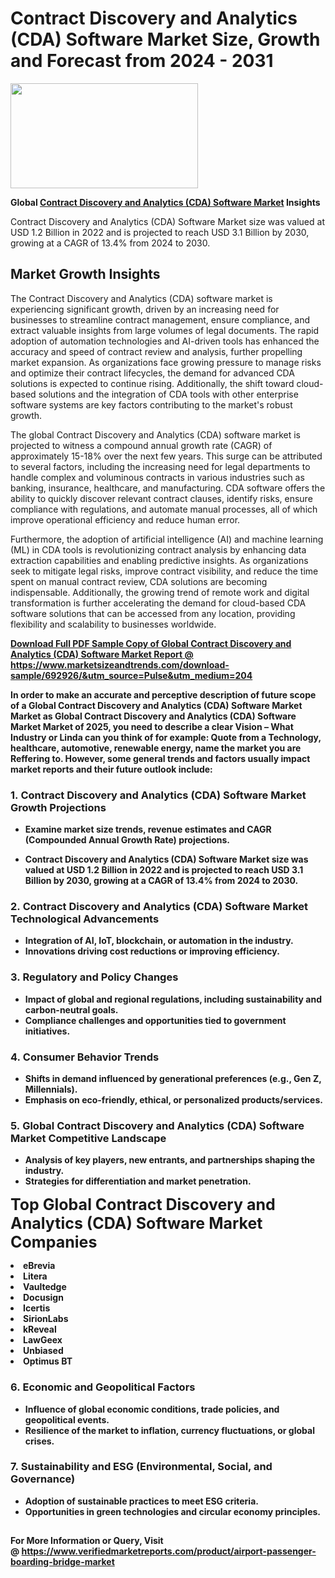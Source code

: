 <H1>Contract Discovery and Analytics (CDA) Software Market Size, Growth and Forecast from 2024 - 2031</H1><img class="aligncenter size-medium wp-image-584254" src="https://thirdeyenews.in/wp-content/uploads/2024/09/Global-Market-Research-300x168.jpeg" alt="" width="300" height="168" /><p><strong>Global&nbsp;<a href="https://www.marketsizeandtrends.com/download-sample/692926/&amp;utm_source=Pulse&amp;utm_medium=204">Contract Discovery and Analytics (CDA) Software Market</a> Insights</strong></p><p>Contract Discovery and Analytics (CDA) Software Market size was valued at USD 1.2 Billion in 2022 and is projected to reach USD 3.1 Billion by 2030, growing at a CAGR of 13.4% from 2024 to 2030.</p><p><h2>Market Growth Insights</h2> <p>The Contract Discovery and Analytics (CDA) software market is experiencing significant growth, driven by an increasing need for businesses to streamline contract management, ensure compliance, and extract valuable insights from large volumes of legal documents. The rapid adoption of automation technologies and AI-driven tools has enhanced the accuracy and speed of contract review and analysis, further propelling market expansion. As organizations face growing pressure to manage risks and optimize their contract lifecycles, the demand for advanced CDA solutions is expected to continue rising. Additionally, the shift toward cloud-based solutions and the integration of CDA tools with other enterprise software systems are key factors contributing to the market's robust growth.</p> <p><strong><a href="#"></a></strong></p> <p>The global Contract Discovery and Analytics (CDA) software market is projected to witness a compound annual growth rate (CAGR) of approximately 15-18% over the next few years. This surge can be attributed to several factors, including the increasing need for legal departments to handle complex and voluminous contracts in various industries such as banking, insurance, healthcare, and manufacturing. CDA software offers the ability to quickly discover relevant contract clauses, identify risks, ensure compliance with regulations, and automate manual processes, all of which improve operational efficiency and reduce human error.</p> <p>Furthermore, the adoption of artificial intelligence (AI) and machine learning (ML) in CDA tools is revolutionizing contract analysis by enhancing data extraction capabilities and enabling predictive insights. As organizations seek to mitigate legal risks, improve contract visibility, and reduce the time spent on manual contract review, CDA solutions are becoming indispensable. Additionally, the growing trend of remote work and digital transformation is further accelerating the demand for cloud-based CDA software solutions that can be accessed from any location, providing flexibility and scalability to businesses worldwide.</p> <p><strong><a href="#"></p><p><span class=""><strong>Download Full PDF Sample Copy of Global Contract Discovery and Analytics (CDA) Software Market Report</strong> @ <a href="https://www.marketsizeandtrends.com/download-sample/692926/&amp;utm_source=Pulse&amp;utm_medium=204" target="_blank">https://www.marketsizeandtrends.com/download-sample/692926/&amp;utm_source=Pulse&amp;utm_medium=204</a></span></p><p>In order to make an accurate and perceptive description of future scope of a Global&nbsp;Contract Discovery and Analytics (CDA) Software Market Market as Global&nbsp;Contract Discovery and Analytics (CDA) Software Market Market of 2025, you need to describe a clear Vision &ndash; What Industry or Linda can you think of for example: Quote from a Technology, healthcare, automotive, renewable energy, name the market you are Reffering to. However, some general trends and factors usually impact market reports and their future outlook include:</p><h3>1.&nbsp;<strong>Contract Discovery and Analytics (CDA) Software Market Growth Projections</strong></h3><ul><li>Examine market size trends, revenue estimates and CAGR (Compounded Annual Growth Rate) projections.</li><li><p>Contract Discovery and Analytics (CDA) Software Market size was valued at USD 1.2 Billion in 2022 and is projected to reach USD 3.1 Billion by 2030, growing at a CAGR of 13.4% from 2024 to 2030.</p></li></ul><h3>2.&nbsp;<strong>Contract Discovery and Analytics (CDA) Software Market Technological Advancements</strong></h3><ul><li>Integration of AI, IoT, blockchain, or automation in the industry.</li><li>Innovations driving cost reductions or improving efficiency.</li></ul><h3>3.&nbsp;<strong>Regulatory and Policy Changes</strong></h3><ul><li>Impact of global and regional regulations, including sustainability and carbon-neutral goals.</li><li>Compliance challenges and opportunities tied to government initiatives.</li></ul><h3>4.&nbsp;<strong>Consumer Behavior Trends</strong></h3><ul><li>Shifts in demand influenced by generational preferences (e.g., Gen Z, Millennials).</li><li>Emphasis on eco-friendly, ethical, or personalized products/services.</li></ul><h3>5.&nbsp;<strong>Global Contract Discovery and Analytics (CDA) Software Market Competitive Landscape</strong></h3><ul><li>Analysis of key players, new entrants, and partnerships shaping the industry.</li><li>Strategies for differentiation and market penetration.</li></ul><p data-pm-slice="1 1 []"><span style="color: inherit; font-family: inherit; font-size: 25px;">Top Global Contract Discovery and Analytics (CDA) Software Market Companies</span></p><div class="" data-test-id=""><p><li>eBrevia</li><li> Litera</li><li> Vaultedge</li><li> Docusign</li><li> Icertis</li><li> SirionLabs</li><li> kReveal</li><li> LawGeex</li><li> Unbiased</li><li> Optimus BT</li></p></div><h3>6.&nbsp;<strong>Economic and Geopolitical Factors</strong></h3><ul><li>Influence of global economic conditions, trade policies, and geopolitical events.</li><li>Resilience of the market to inflation, currency fluctuations, or global crises.</li></ul><h3>7.&nbsp;<strong>Sustainability and ESG (Environmental, Social, and Governance)</strong></h3><ul><li>Adoption of sustainable practices to meet ESG criteria.</li><li>Opportunities in green technologies and circular economy principles.</li></ul><h2><strong style="font-size: 14px;">For More Information or Query, Visit @&nbsp;</strong><a style="background-color: #ffffff; font-size: 14px;" href="https://www.marketsizeandtrends.com/report/contract-discovery-and-analytics-cda-software-market/" target="_blank">https://www.verifiedmarketreports.com/product/airport-passenger-boarding-bridge-market</a></h2>
